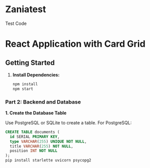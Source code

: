 # Zaniatest
Test Code
# React Application with Card Grid

## Getting Started

1. **Install Dependencies:**

   ```bash
   npm install
   npm start
   
### Part 2: Backend and Database

**1. Create the Database Table**

Use PostgreSQL or SQLite to create a table. For PostgreSQL:

```sql
CREATE TABLE documents (
  id SERIAL PRIMARY KEY,
  type VARCHAR(255) UNIQUE NOT NULL,
  title VARCHAR(255) NOT NULL,
  position INT NOT NULL
);
pip install starlette uvicorn psycopg2


